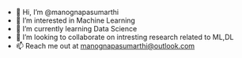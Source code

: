 - 👋 Hi, I’m @manognapasumarthi
- 👀 I’m interested in Machine Learning
- 🌱 I’m currently learning Data Science
- 💞️ I’m looking to collaborate on intresting research related to ML,DL
- 📫 Reach me out at manognapasumarthi@outlook.com

<!---
manognapasumarthi/manognapasumarthi is a ✨ special ✨ repository because its `README.md` (this file) appears on your GitHub profile.
You can click the Preview link to take a look at your changes.
--->
